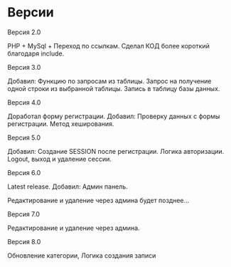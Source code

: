 # Версии

Версия 2.0

PHP + MySql + Переход по ссылкам. Сделал КОД более короткий благодаря include.

Версия 3.0

Добавил: Функцию по запросам из таблицы. Запрос на получение одной строки из выбранной таблицы. Запись в таблицу базы данных.

Версия 4.0

Доработал форму регистрации. Добавил: Проверку данных с формы регистрации. Метод хеширования.

Версия 5.0

Добавил: Создание SESSION после регистрации. Логика авторизации. Logout, выход и удаление сессии.

Версия 6.0

Latest release. Добавил: Админ панель.

Редактирование и удаление через админа будет позднее...

Версия 7.0

Редактирование и удаление через админа.

Версия 8.0

Обновление категории, Логика создания записи
